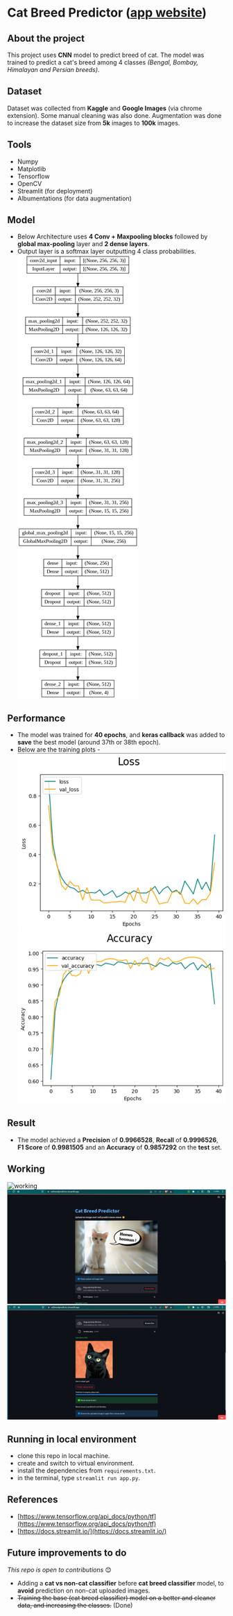 # Cat Breed Predictor ([app website](https://catbreedpredictor.streamlit.app/))

## About the project
  This project uses **CNN** model to predict breed of cat. The model was trained to predict a cat's breed among 4 classes *(Bengal, Bombay, Himalayan and Persian breeds)*.

## Dataset
Dataset was collected from **Kaggle** and **Google Images** (via chrome extension). Some manual cleaning was also done. Augmentation was done to increase the dataset size from **5k** images to **100k** images.

## Tools
+ Numpy
+ Matplotlib
+ Tensorflow
+ OpenCV
+ Streamlit (for deployment)
+ Albumentations (for data augmentation)

## Model
+ Below Architecture uses **4 Conv + Maxpooling blocks** followed by **global max-pooling** layer and **2 dense layers**.
+ Output layer is a softmax layer outputting 4 class probabilities.
![model](helper/own-model.png)

## Performance
+ The model was trained for **40 epochs**, and **keras callback** was added to **save** the best model (around 37th or 38th epoch).
+ Below are the training plots -
![loss](helper/own-model-loss.png)
![accuracy](helper/own-model-accuracy.png)

## Result
+ The model achieved a **Precision** of **0.9966528**, **Recall** of **0.9996526**, **F1 Score** of **0.9981505** and an **Accuracy** of **0.9857292** on the **test** set.

## Working
![working](helper/streamlit-app-2023-07-13-19-07-81.gif)
![pg1](helper/Screenshot(309).png)
![pg2](helper/Screenshot(310).png)

## Running in local environment
+ clone this repo in local machine.
+ create and switch to virtual environment.
+ install the dependencies from `requirements.txt`.
+ in the terminal, type `streamlit run app.py`.

## References
+ [https://www.tensorflow.org/api_docs/python/tf](https://www.tensorflow.org/api_docs/python/tf)
+ [https://docs.streamlit.io/](https://docs.streamlit.io/)

## Future improvements to do
_This repo is open to contributions_ 😊
+ Adding a **cat vs non-cat classifier** before **cat breed classifier** model, to **avoid** prediction on non-cat uploaded images.
+ ~~Training the base (cat breed classifier) model on a better and cleaner data, and increasing the classes.~~ (Done)
